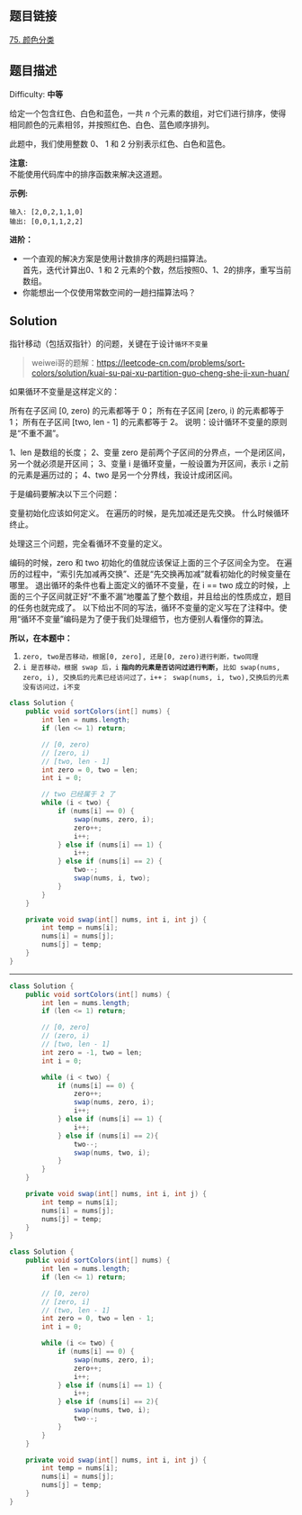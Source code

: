 ## 题目链接

[75\. 颜色分类](https://leetcode-cn.com/problems/sort-colors/)

## 题目描述

Difficulty: **中等**


给定一个包含红色、白色和蓝色，一共 _n_ 个元素的数组，对它们进行排序，使得相同颜色的元素相邻，并按照红色、白色、蓝色顺序排列。

此题中，我们使用整数 0、 1 和 2 分别表示红色、白色和蓝色。

**注意:**  
不能使用代码库中的排序函数来解决这道题。

**示例:**

```
输入: [2,0,2,1,1,0]
输出: [0,0,1,1,2,2]
```

**进阶：**

* 一个直观的解决方案是使用计数排序的两趟扫描算法。  
    首先，迭代计算出0、1 和 2 元素的个数，然后按照0、1、2的排序，重写当前数组。
* 你能想出一个仅使用常数空间的一趟扫描算法吗？


## Solution

指针移动（包括双指针）的问题，关键在于设计`循环不变量`

> weiwei哥的题解：<https://leetcode-cn.com/problems/sort-colors/solution/kuai-su-pai-xu-partition-guo-cheng-she-ji-xun-huan/>

如果循环不变量是这样定义的：

所有在子区间 [0, zero) 的元素都等于 0；
所有在子区间 [zero, i) 的元素都等于 1；
所有在子区间 [two, len - 1] 的元素都等于 2。
说明：设计循环不变量的原则是“不重不漏”。

1、len 是数组的长度；
2、变量 zero 是前两个子区间的分界点，一个是闭区间，另一个就必须是开区间；
3、变量 i 是循环变量，一般设置为开区间，表示 i 之前的元素是遍历过的；
4、two 是另一个分界线，我设计成闭区间。

于是编码要解决以下三个问题：

变量初始化应该如何定义。
在遍历的时候，是先加减还是先交换。
什么时候循环终止。

处理这三个问题，完全看循环不变量的定义。

编码的时候，zero 和 two 初始化的值就应该保证上面的三个子区间全为空。
在遍历的过程中，“索引先加减再交换”、还是“先交换再加减”就看初始化的时候变量在哪里。
退出循环的条件也看上面定义的循环不变量，在 i == two 成立的时候，上面的三个子区间就正好“不重不漏”地覆盖了整个数组，并且给出的性质成立，题目的任务也就完成了。
以下给出不同的写法，循环不变量的定义写在了注释中。使用“循环不变量”编码是为了便于我们处理细节，也方便别人看懂你的算法。

**所以，在本题中：**

1. `zero, two是否移动，根据[0, zero], 还是[0, zero)进行判断，two同理`
2. `i 是否移动，根据 swap 后，i` **`指向的元素是否访问过进行判断`**，`比如 swap(nums, zero, i), 交换后的元素已经访问过了，i++； swap(nums, i, two),交换后的元素没有访问过，i不变`

```java
class Solution {
    public void sortColors(int[] nums) {
        int len = nums.length;
        if (len <= 1) return;

        // [0, zero)
        // [zero, i)
        // [two, len - 1]
        int zero = 0, two = len;
        int i = 0;

        // two 已经属于 2 了
        while (i < two) {
            if (nums[i] == 0) {
                swap(nums, zero, i);
                zero++;
                i++;
            } else if (nums[i] == 1) {
                i++;
            } else if (nums[i] == 2) {
                two--;
                swap(nums, i, two);
            }
        }
    }

    private void swap(int[] nums, int i, int j) {
        int temp = nums[i];
        nums[i] = nums[j];
        nums[j] = temp;
    }
}
```

---

```java
class Solution {
    public void sortColors(int[] nums) {
        int len = nums.length;
        if (len <= 1) return;

        // [0, zero]
        // (zero, i)
        // [two, len - 1]
        int zero = -1, two = len;
        int i = 0;

        while (i < two) {
            if (nums[i] == 0) {
                zero++;
                swap(nums, zero, i);
                i++;
            } else if (nums[i] == 1) {
                i++;
            } else if (nums[i] == 2){
                two--;
                swap(nums, two, i);
            }
        }
    }

    private void swap(int[] nums, int i, int j) {
        int temp = nums[i];
        nums[i] = nums[j];
        nums[j] = temp;
    }
}
```

```java
class Solution {
    public void sortColors(int[] nums) {
        int len = nums.length;
        if (len <= 1) return;

        // [0, zero)
        // [zero, i]
        // (two, len - 1]
        int zero = 0, two = len - 1;
        int i = 0;

        while (i <= two) {
            if (nums[i] == 0) {
                swap(nums, zero, i);
                zero++;
                i++;
            } else if (nums[i] == 1) {
                i++;
            } else if (nums[i] == 2){
                swap(nums, two, i);
                two--;
            }
        }
    }

    private void swap(int[] nums, int i, int j) {
        int temp = nums[i];
        nums[i] = nums[j];
        nums[j] = temp;
    }
}
```